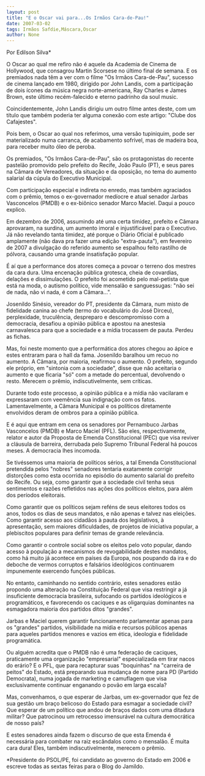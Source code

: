 ```yaml
---
layout: post
title: "E o Oscar vai para...Os Irmãos Cara-de-Pau!"
date: 2007-03-02
tags: Irmãos Safdie,Máscara,Oscar
author: None
---
```




Por Edilson Silva*

O Oscar ao qual me refiro não é aquele da Academia de Cinema de Hollywood, que consagrou Martin Scorsese no último final de semana. E os premiados nada têm a ver com o filme \"Os Irmãos Cara-de-Pau\", sucesso de cinema lançado em 1980, dirigido por John Landis, com a participação de dois ícones da música negra norte-americana, Ray Charles e James Brown, este último recém-falecido e eterno padrinho da soul music. 

Coincidentemente, John Landis dirigiu um outro filme antes deste, com um título que também poderia ter alguma conexão com este artigo: \"Clube dos Cafajestes\".

Pois bem, o Oscar ao qual nos referimos, uma versão tupiniquim, pode ser materializado numa carranca, de acabamento sofrível, mas de madeira boa, para receber muito óleo de peroba. 

Os premiados, \"Os Irmãos Cara-de-Pau\", são os protagonistas do recente pastelão promovido pelo prefeito do Recife, João Paulo (PT), e seus pares na Câmara de Vereadores, da situação e da oposição, no tema do aumento salarial da cúpula do Executivo Municipal. 

Com participação especial e indireta no enredo, mas também agraciados com o prêmio, temos o ex-governador medíocre e atual senador Jarbas Vasconcelos (PMDB) e o ex-biônico senador Marco Maciel. Daqui a pouco explico.

Em dezembro de 2006, assumindo até uma certa timidez, prefeito e Câmara aprovaram, na surdina, um aumento imoral e injustificável para o Executivo. Já não revelando tanta timidez, até porque o Diário Oficial é publicado amplamente (não dava pra fazer uma edição \"extra-pauta\"), em fevereiro de 2007 a divulgação do referido aumento se espalhou feito rastilho de pólvora, causando uma grande insatisfação popular.

É aí que a performance dos atores começa a povoar o terreno dos mestres da cara dura. Uma encenação pública grotesca, cheia de covardias, delações e dissimulações. O prefeito foi acometido pelo mal-petista que está na moda, o autismo político, vide mensalão e sanguessugas: \"não sei de nada, não vi nada, é com a Câmara...\". 

Josenildo Sinésio, vereador do PT, presidente da Câmara, num misto de fidelidade canina ao chefe (termo do vocabulário do José Dirceu), perplexidade, truculência, despreparo e descompromisso com a democracia, desafiou a opinião pública e apostou na anestesia carnavalesca para que a sociedade e a mídia trocassem de pauta. Perdeu as fichas.

Mas, foi neste momento que a performática dos atores chegou ao ápice e estes entraram para o hall da fama. Josenildo baralhou um recuo no aumento. A Câmara, por maioria, reafirmou o aumento. O prefeito, segundo ele próprio, em \"sintonia com a sociedade\", disse que não aceitaria o aumento e que ficaria \"só\" com a metade do percentual, devolvendo o resto. Merecem o prêmio, indiscutivelmente, sem críticas.

Durante todo este processo, a opinião pública e a mídia não vacilaram e expressaram com veemência sua indignação com os fatos. Lamentavelmente, a Câmara Municipal e os políticos diretamente envolvidos deram de ombros para a opinião pública. 

E é aqui que entram em cena os senadores por Pernambuco Jarbas Vasconcelos (PMDB) e Marco Maciel (PFL). São eles, respectivamente, relator e autor da Proposta de Emenda Constitucional (PEC) que visa reviver a cláusula de barreira, derrubada pelo Supremo Tribunal Federal há poucos meses. A democracia lhes incomoda. 

Se tivéssemos uma maioria de políticos sérios, a tal Emenda Constitucional pretendida pelos \"nobres\" senadores tentaria exatamente corrigir distorções como esta ocorrida no episódio do aumento salarial do prefeito do Recife. Ou seja, como garantir que a sociedade civil tenha seus sentimentos e razões refletidos nas ações dos políticos eleitos, para além dos períodos eleitorais.

Como garantir que os políticos sejam reféns de seus eleitores todos os anos, todos os dias de seus mandatos, e não apenas e talvez nas eleições. Como garantir acesso aos cidadãos à pauta dos legislativos, à apresentação, sem maiores dificuldades, de projetos de iniciativa popular, a plebiscitos populares para definir temas de grande relevância.

Como garantir o controle social sobre os eleitos pelo voto popular, dando acesso à população a mecanismos de revogabilidade destes mandatos, como há muito já acontece em países da Europa, nos poupando da ira e do deboche de vermos corruptos e falsários ideológicos continuarem impunemente exercendo funções públicas.

No entanto, caminhando no sentido contrário, estes senadores estão propondo uma alteração na Constituição Federal que visa restringir a já insuficiente democracia brasileira, sufocando os partidos ideológicos e programáticos, e favorecendo os caciques e as oligarquias dominantes na esmagadora maioria dos partidos ditos \"grandes\".

Jarbas e Maciel querem garantir funcionamento parlamentar apenas para os \"grandes\" partidos, visibilidade na mídia e recursos públicos apenas para aqueles partidos menores e vazios em ética, ideologia e fidelidade programática. 

Ou alguém acredita que o PMDB não é uma federação de caciques, praticamente uma organização \"empresarial\" especializada em tirar nacos do erário? E o PFL, que para recapturar suas \"boquinhas\" na \"carreira de peitos\" do Estado, está preparando sua mudança de nome para PD (Partido Democrata), numa jogada de marketing e camuflagem que visa exclusivamente continuar enganando o povão em larga escala? 

Mas, convenhamos, o que esperar de Jarbas, um ex-governador que fez de sua gestão um braço belicoso do Estado para esmagar a sociedade civil? Que esperar de um político que andou de braços dados com uma ditadura militar? Que patrocinou um retrocesso imensurável na cultura democrática de nosso país?

E estes senadores ainda fazem o discurso de que esta Emenda é necessária para combater na raiz escândalos como o mensalão. É muita cara dura! Eles, também indiscutivelmente, merecem o prêmio.

*Presidente do PSOL/PE, foi candidato ao governo do Estado em 2006 e escreve todas as sextas feiras para o Blog do Jamildo. 